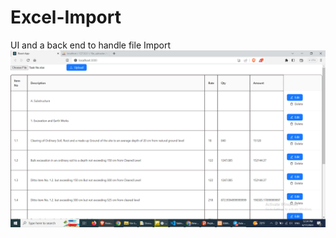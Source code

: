 # Excel-Import
UI and a back end to handle file Import
![UI Screenshot](https://github.com/jonny-grace/Excel-Import/blob/main/screenshot.PNG)

